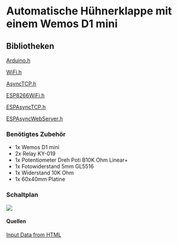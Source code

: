 # Automatische Hühnerklappe mit einem Wemos D1 mini

## Bibliotheken

[Arduino.h](https://github.com/arduino/ArduinoCore-avr/blob/master/cores/arduino/Arduino.h)

[WiFi.h](https://github.com/espressif/arduino-esp32/blob/master/libraries/WiFi/src/WiFi.h)

[AsyncTCP.h](https://github.com/me-no-dev/AsyncTCP/blob/master/src/AsyncTCP.h)

[ESP8266WiFi.h](https://github.com/esp8266/Arduino/blob/master/libraries/ESP8266WiFi/src/ESP8266WiFi.h)

[ESPAsyncTCP.h](https://github.com/me-no-dev/ESPAsyncTCP/blob/master/src/ESPAsyncTCP.h)

[ESPAsyncWebServer.h](https://github.com/me-no-dev/ESPAsyncWebServer/blob/master/src/ESPAsyncWebServer.h)


### Benötigtes Zubehör

- 1x Wemos D1 mini
- 2x Relay KY-019
- 1x Potentiometer Dreh Poti B10K Ohm Linear+
- 1x Fotowiderstand 5mm GL5516
- 1x Widerstand 10K Ohm
- 1x 60x40mm Platine

### Schaltplan

![](https://github.com/relaychris/Wemos_D1_mini-Automatische-Huehnerklappe/blob/main/schaltung.png)

#### Quellen

[Input Data from HTML](https://randomnerdtutorials.com/esp32-esp8266-input-data-html-form/)

